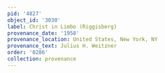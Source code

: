 ```yaml
---
pid: '4827'
object_id: '3030'
label: Christ in Limbo (Riggisberg)
provenance_date: '1958'
provenance_location: United States, New York, NY
provenance_text: Julius H. Weitzner
order: '0286'
collection: provenance
---
```

